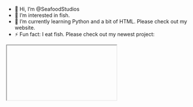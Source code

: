 - 👋 Hi, I’m @SeafoodStudios
- 👀 I’m interested in fish.
- 🌱 I’m currently learning Python and a bit of HTML. Please check out my website.
- ⚡ Fun fact: I eat fish.
Please check out my newest project:
<iframe>https://github.com/SeafoodStudios/WebDB</iframe>
